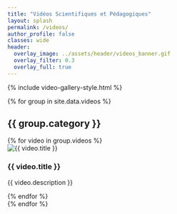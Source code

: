```yaml
---
title: "Vidéos Scientifiques et Pédagogiques"
layout: splash
permalink: /videos/
author_profile: false
classes: wide
header:
  overlay_image: ../assets/header/videos_banner.gif
  overlay_filter: 0.3
  overlay_full: true
---
```


{% include video-gallery-style.html %}

<div class="video-gallery">
  {% for group in site.data.videos %}
    <div class="category-group">
      <h2 class="category-title">{{ group.category }}</h2>  <!-- Category heading -->
      <div class="video-items">
        {% for video in group.videos %}
          <div class="video-item" data-id="{{ video.id }}">
            <div class="video-wrapper">
              <img src="{{ video.thumbnail }}" alt="{{ video.title }}">
            </div>
            <h3>{{ video.title }}</h3>
            <p>{{ video.description }}</p>
          </div>
        {% endfor %}
      </div>
    </div>
  {% endfor %}
</div>

<!-- Keep the existing modal and script -->

<!-- Modal for video playback -->
<div id="video-modal" style="display:none; position:fixed; top:0; left:0; width:100%; height:100%; background-color:rgba(0,0,0,0.8); justify-content:center; align-items:center; z-index:9999;">
  <div style="position:relative; width:80%; max-width:800px;">
    <iframe id="vimeo-player" width="100%" height="450" frameborder="0" allowfullscreen></iframe>
    <span onclick="closeVideo()" style="position:absolute; top:10px; right:15px; color:white; font-size:2rem; cursor:pointer;">&times;</span>
  </div>
</div>

<script>
  const modal = document.getElementById("video-modal");
  const player = document.getElementById("vimeo-player");

  document.querySelectorAll(".video-item").forEach(item => {
    item.addEventListener("click", () => {
      const id = item.getAttribute("data-id");
      player.src = `https://player.vimeo.com/video/${id}`;
      modal.style.display = "flex";
    });
  });

  function closeVideo() {
    modal.style.display = "none";
    player.src = "";
  }

  modal.addEventListener("click", (e) => {
    if (e.target === modal) {
      closeVideo();
    }
  });
</script>

